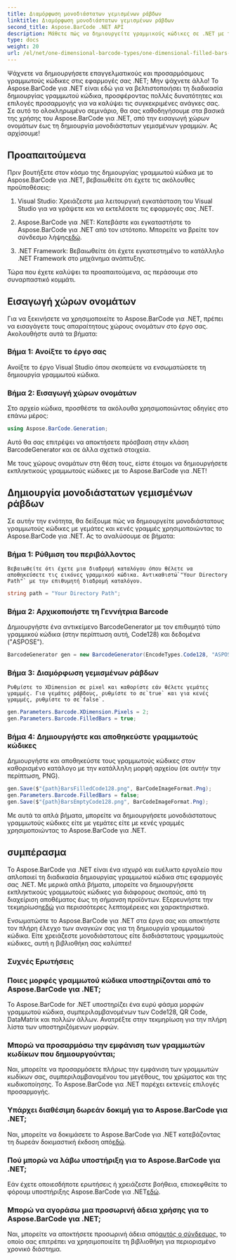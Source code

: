 ```yaml
---
title: Διαμόρφωση μονοδιάστατων γεμισμένων ράβδων
linktitle: Διαμόρφωση μονοδιάστατων γεμισμένων ράβδων
second_title: Aspose.BarCode .NET API
description: Μάθετε πώς να δημιουργείτε γραμμικούς κώδικες σε .NET με το Aspose.BarCode για .NET. Αυτό το περιεκτικό σεμινάριο καλύπτει τα πάντα, από την εισαγωγή χώρων ονομάτων έως τη δημιουργία μονοδιάστατων γραμμωτών κωδίκων.
type: docs
weight: 20
url: /el/net/one-dimensional-barcode-types/one-dimensional-filled-bars-configuration/
---
```


Ψάχνετε να δημιουργήσετε επαγγελματικούς και προσαρμόσιμους γραμμωτούς κώδικες στις εφαρμογές σας .NET; Μην ψάχνετε άλλο! Το Aspose.BarCode για .NET είναι εδώ για να βελτιστοποιήσει τη διαδικασία δημιουργίας γραμμωτού κώδικα, προσφέροντας πολλές δυνατότητες και επιλογές προσαρμογής για να καλύψει τις συγκεκριμένες ανάγκες σας. Σε αυτό το ολοκληρωμένο σεμινάριο, θα σας καθοδηγήσουμε στα βασικά της χρήσης του Aspose.BarCode για .NET, από την εισαγωγή χώρων ονομάτων έως τη δημιουργία μονοδιάστατων γεμισμένων γραμμών. Ας αρχίσουμε!

## Προαπαιτούμενα

Πριν βουτήξετε στον κόσμο της δημιουργίας γραμμωτού κώδικα με το Aspose.BarCode για .NET, βεβαιωθείτε ότι έχετε τις ακόλουθες προϋποθέσεις:

1. Visual Studio: Χρειάζεστε μια λειτουργική εγκατάσταση του Visual Studio για να γράψετε και να εκτελέσετε τις εφαρμογές σας .NET.

2.  Aspose.BarCode για .NET: Κατεβάστε και εγκαταστήστε το Aspose.BarCode για .NET από τον ιστότοπο. Μπορείτε να βρείτε τον σύνδεσμο λήψης[εδώ](https://releases.aspose.com/barcode/net/).

3. .NET Framework: Βεβαιωθείτε ότι έχετε εγκατεστημένο το κατάλληλο .NET Framework στο μηχάνημα ανάπτυξης.

Τώρα που έχετε καλύψει τα προαπαιτούμενα, ας περάσουμε στο συναρπαστικό κομμάτι.

## Εισαγωγή χώρων ονομάτων

Για να ξεκινήσετε να χρησιμοποιείτε το Aspose.BarCode για .NET, πρέπει να εισαγάγετε τους απαραίτητους χώρους ονομάτων στο έργο σας. Ακολουθήστε αυτά τα βήματα:

### Βήμα 1: Ανοίξτε το έργο σας
   Ανοίξτε το έργο Visual Studio όπου σκοπεύετε να ενσωματώσετε τη δημιουργία γραμμωτού κώδικα.

### Βήμα 2: Εισαγωγή χώρων ονομάτων
   Στο αρχείο κώδικα, προσθέστε τα ακόλουθα χρησιμοποιώντας οδηγίες στο επάνω μέρος:

   ```csharp
   using Aspose.BarCode.Generation;
   ```

   Αυτό θα σας επιτρέψει να αποκτήσετε πρόσβαση στην κλάση BarcodeGenerator και σε άλλα σχετικά στοιχεία.

Με τους χώρους ονομάτων στη θέση τους, είστε έτοιμοι να δημιουργήσετε εκπληκτικούς γραμμωτούς κώδικες με το Aspose.BarCode για .NET!

## Δημιουργία μονοδιάστατων γεμισμένων ράβδων

Σε αυτήν την ενότητα, θα δείξουμε πώς να δημιουργείτε μονοδιάστατους γραμμωτούς κώδικες με γεμάτες και κενές γραμμές χρησιμοποιώντας το Aspose.BarCode για .NET. Ας το αναλύσουμε σε βήματα:

### Βήμα 1: Ρύθμιση του περιβάλλοντος
    Βεβαιωθείτε ότι έχετε μια διαδρομή καταλόγου όπου θέλετε να αποθηκεύσετε τις εικόνες γραμμικού κώδικα. Αντικαθιστώ`"Your Directory Path"` με την επιθυμητή διαδρομή καταλόγου.

   ```csharp
   string path = "Your Directory Path";
   ```

### Βήμα 2: Αρχικοποιήστε τη Γεννήτρια Barcode
   Δημιουργήστε ένα αντικείμενο BarcodeGenerator με τον επιθυμητό τύπο γραμμικού κώδικα (στην περίπτωση αυτή, Code128) και δεδομένα ("ASPOSE").

   ```csharp
   BarcodeGenerator gen = new BarcodeGenerator(EncodeTypes.Code128, "ASPOSE");
   ```

### Βήμα 3: Διαμόρφωση γεμισμένων ράβδων
    Ρυθμίστε το XDimension σε pixel και καθορίστε εάν θέλετε γεμάτες γραμμές. Για γεμάτες ράβδους, ρυθμίστε το σε`true` και για κενές γραμμές, ρυθμίστε το σε`false`.

   ```csharp
   gen.Parameters.Barcode.XDimension.Pixels = 2;
   gen.Parameters.Barcode.FilledBars = true;
   ```

### Βήμα 4: Δημιουργήστε και αποθηκεύστε γραμμωτούς κώδικες
   Δημιουργήστε και αποθηκεύστε τους γραμμωτούς κώδικες στον καθορισμένο κατάλογο με την κατάλληλη μορφή αρχείου (σε αυτήν την περίπτωση, PNG).

   ```csharp
   gen.Save($"{path}BarsFilledCode128.png", BarCodeImageFormat.Png);
   gen.Parameters.Barcode.FilledBars = false;
   gen.Save($"{path}BarsEmptyCode128.png", BarCodeImageFormat.Png);
   ```

Με αυτά τα απλά βήματα, μπορείτε να δημιουργήσετε μονοδιάστατους γραμμωτούς κώδικες είτε με γεμάτες είτε με κενές γραμμές χρησιμοποιώντας το Aspose.BarCode για .NET.

## συμπέρασμα

Το Aspose.BarCode για .NET είναι ένα ισχυρό και ευέλικτο εργαλείο που απλοποιεί τη διαδικασία δημιουργίας γραμμωτού κώδικα στις εφαρμογές σας .NET. Με μερικά απλά βήματα, μπορείτε να δημιουργήσετε εκπληκτικούς γραμμωτούς κώδικες για διάφορους σκοπούς, από τη διαχείριση αποθέματος έως τη σήμανση προϊόντων. Εξερευνήστε την τεκμηρίωση[εδώ](https://reference.aspose.com/barcode/net/) για περισσότερες λεπτομέρειες και χαρακτηριστικά.

Ενσωματώστε το Aspose.BarCode για .NET στα έργα σας και αποκτήστε τον πλήρη έλεγχο των αναγκών σας για τη δημιουργία γραμμωτού κώδικα. Είτε χρειάζεστε μονοδιάστατους είτε δισδιάστατους γραμμωτούς κώδικες, αυτή η βιβλιοθήκη σας καλύπτει!

### Συχνές Ερωτήσεις

### Ποιες μορφές γραμμωτού κώδικα υποστηρίζονται από το Aspose.BarCode για .NET;
Το Aspose.BarCode for .NET υποστηρίζει ένα ευρύ φάσμα μορφών γραμμωτού κώδικα, συμπεριλαμβανομένων των Code128, QR Code, DataMatrix και πολλών άλλων. Ανατρέξτε στην τεκμηρίωση για την πλήρη λίστα των υποστηριζόμενων μορφών.

### Μπορώ να προσαρμόσω την εμφάνιση των γραμμωτών κωδίκων που δημιουργούνται;
Ναι, μπορείτε να προσαρμόσετε πλήρως την εμφάνιση των γραμμωτών κωδίκων σας, συμπεριλαμβανομένου του μεγέθους, του χρώματος και της κωδικοποίησης. Το Aspose.BarCode για .NET παρέχει εκτενείς επιλογές προσαρμογής.

### Υπάρχει διαθέσιμη δωρεάν δοκιμή για το Aspose.BarCode για .NET;
Ναι, μπορείτε να δοκιμάσετε το Aspose.BarCode για .NET κατεβάζοντας τη δωρεάν δοκιμαστική έκδοση από[εδώ](https://releases.aspose.com/).

### Πού μπορώ να λάβω υποστήριξη για το Aspose.BarCode για .NET;
 Εάν έχετε οποιεσδήποτε ερωτήσεις ή χρειάζεστε βοήθεια, επισκεφθείτε το φόρουμ υποστήριξης Aspose.BarCode για .NET[εδώ](https://forum.aspose.com/c/barcode/13).

### Μπορώ να αγοράσω μια προσωρινή άδεια χρήσης για το Aspose.BarCode για .NET;
 Ναι, μπορείτε να αποκτήσετε προσωρινή άδεια από[αυτός ο σύνδεσμος](https://purchase.aspose.com/temporary-license/), το οποίο σας επιτρέπει να χρησιμοποιείτε τη βιβλιοθήκη για περιορισμένο χρονικό διάστημα.